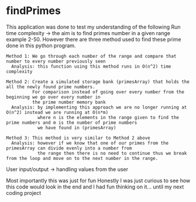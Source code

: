 # findPrimes

This application was done to test my understanding of the following
  Run time complexity -> the aim is to find primes number in a given range example 2-50. However there are three method used to find these prime done in this python program.

    Method 1: We go through each number of the range and compare that number to every number previously seen
      Analysis: this function using this method runs in O(n^2) time complexity

    Method 2: Create a simulated storage bank (primesArray) that holds the all the newly found prime numbers.
              For comparison instead of going over every number from the beginning we go over every number in
              the prime number memory bank
      Analysis: by implementing this approach we are no longer running at O(n^2) instead we are running at O(n*m)
                where n is the elements in the range given to find the prime numbers and m is the number of prime numbers
                we have found in (primesArray)

    Method 3: This method is very similar to Method 2 above
      Analysis: however if we know that one of our primes from the primesArray can divide evenly into a number from
                the range then there is no need to continue thus we break from the loop and move on to the next number in the range.



  User input/output   -> handling values from the user


  Most importantly this was just for fun
    Honestly I was just curious  to see how this code would look in the end and I had fun thinking on it... until my next coding project
